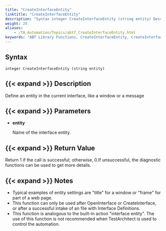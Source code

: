 ```yaml
--- 
title: "CreateInterfaceEntity"
linktitle: "CreateInterfaceEntity"
description: "Syntax integer CreateInterfaceEntity (string entity) Description Define an entity in the current interface, like a window or a message Parameters entity Name of the interface entity. Return Value ..."
weight: 28
aliases: 
    - /TA_Automation/Topics/abtf_CreateInterfaceEntity.html
keywords: "ABT Library Functions, CreateInterfaceEntity, CreateInterfaceEntity (ABT library function)"
---
```


## Syntax

`integer CreateInterfaceEntity (string entity)`

## {{< expand >}} Description

Define an entity in the current interface, like a window or a message

## {{< expand >}} Parameters

-   **entity**

    Name of the interface entity.


## {{< expand >}} Return Value

Return 1 if the call is successful; otherwise, 0.If unsuccessful, the diagnostic functions can be used to get more details.

## {{< expand >}} Notes

-   Typical examples of entity settings are "title" for a window or "frame" for part of a web page.
-   This function can only be used after OpenInterface or CreateInterface, or after a successful intake of an file with Interface Definitions.
-   This function is analogous to the built-in action "interface entity". The use of this function is not recommended when TestArchitect is used to control the automation.




